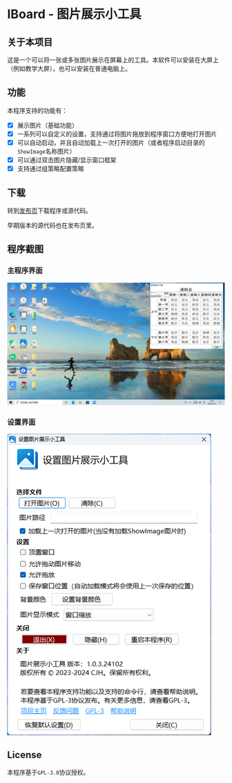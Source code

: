 # IBoard - 图片展示小工具

## 关于本项目

这是一个可以将一张或多张图片展示在屏幕上的工具。本软件可以安装在大屏上（例如教学大屏），也可以安装在普通电脑上。

## 功能

本程序支持的功能有：

- [x] 展示图片（基础功能）
- [x] 一系列可以自定义的设置，支持通过将图片拖放到程序窗口方便地打开图片
- [x] 可以自动启动，并且自动加载上一次打开的图片（或者程序启动目录的`ShowImage`名称图片）
- [x] 可以通过双击图片隐藏/显示窗口框架
- [x] 支持通过组策略配置策略

## 下载

转到[发布页](https://github.com/cjhdevact/IBoard/releases)下载程序或源代码。

早期版本的源代码也在发布页里。

## 程序截图

### 主程序界面

![主程序界面](Assets/MainUI.png)

### 设置界面

![设置界面](Assets/SettingUI.png)

## License

本程序基于`GPL-3.0`协议授权。